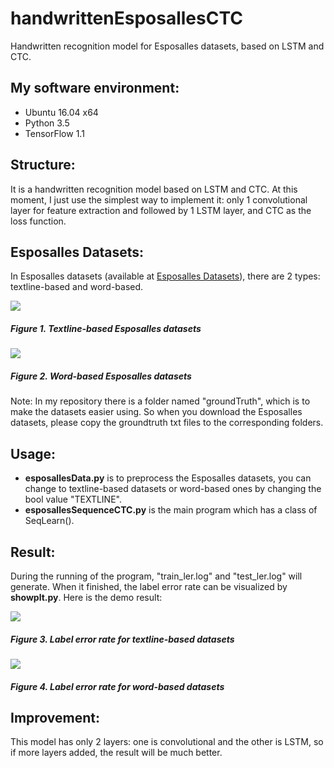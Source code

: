 # handwrittenEsposallesCTC
Handwritten recognition model for Esposalles datasets, based on LSTM and CTC.

## My software environment:

- Ubuntu 16.04 x64
- Python 3.5
- TensorFlow 1.1

## Structure:

It is a handwritten recognition model based on LSTM and CTC. At this moment, I just use the simplest way to implement it: only 1 convolutional layer for feature extraction and followed by 1 LSTM layer, and CTC as the loss function.

## Esposalles Datasets:

In Esposalles datasets (available at [Esposalles Datasets](http://rrc.cvc.uab.es/?ch=10&com=introduction)), there are 2 types: textline-based and word-based.

![](https://user-images.githubusercontent.com/9562709/29869617-047d88f0-8d84-11e7-8fb0-3bcf56b83cbf.png)

##### Figure 1. Textline-based Esposalles datasets

![](https://user-images.githubusercontent.com/9562709/29869636-1781cac4-8d84-11e7-8535-3591b9106930.png)

##### Figure 2. Word-based Esposalles datasets

Note:
In my repository there is a folder named "groundTruth", which is to make the datasets easier using. So when you download the Esposalles datasets, please copy the groundtruth txt files to the corresponding folders.

## Usage:

- **esposallesData.py**  is to preprocess the Esposalles datasets, you can change to textline-based datasets or word-based ones by changing the bool value "TEXTLINE".
- **esposallesSequenceCTC.py**  is the main program which has a class of SeqLearn(). 

## Result:

During the running of the program, "train_ler.log" and "test_ler.log" will generate. When it finished, the label error rate can be visualized by **showplt.py**. Here is the demo result:

![](https://user-images.githubusercontent.com/9562709/29870212-af60d3ba-8d86-11e7-8bae-f9cccc555919.png)

##### Figure 3. Label error rate for textline-based datasets

![](https://user-images.githubusercontent.com/9562709/29870260-eb692164-8d86-11e7-82f8-5f3ee214df2d.png)

##### Figure 4. Label error rate for word-based datasets

## Improvement:

This model has only 2 layers: one is convolutional and the other is LSTM, so if more layers added, the result will be much better. 
